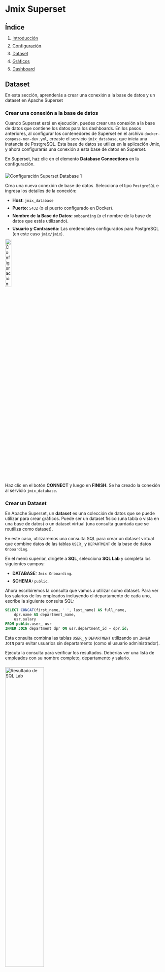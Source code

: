 <style>
    *{
        margin: 0.5rem 0 0;
    }
</style>

# Jmix Superset

## Índice
1. [Introducción](Superset.md#Introducción)
2. [Configuración](Superset_config.md#Configuración)
3. [Dataset](Superset_dataset.md#Dataset)
4. [Gráficos](Superset_graficos.md#Gráficos)
5. [Dashboard](Superset_dashboard.md#Dashboard)

## Dataset

En esta sección, aprenderás a crear una conexión a la base de datos y un dataset en Apache Superset

### Crear una conexión a la base de datos

Cuando Superset está en ejecución, puedes crear una conexión a la base de datos que contiene los datos para los dashboards. En los pasos anteriores, al configurar los contenedores de Superset en el archivo `docker-compose-non-dev.yml`, creaste el servicio `jmix_database`, que inicia una instancia de PostgreSQL. Esta base de datos se utiliza en la aplicación Jmix, y ahora configurarás una conexión a esta base de datos en Superset.

En Superset, haz clic en el elemento **Database Connections** en la configuración.

<img src="https://docs.jmix.io/jmix/superset/_images/settings-databsase-connections.png" alt="Configuración Superset Database 1">

Crea una nueva conexión de base de datos. Selecciona el tipo `PostgreSQL` e ingresa los detalles de la conexión:

- **Host**: `jmix_database`
- **Puerto:** `5432` (o el puerto configurado en Docker).
- **Nombre de la Base de Datos:** `onboarding` (o el nombre de la base de datos que estás utilizando).
- **Usuario y Contraseña:** Las credenciales configurados para PostgreSQL (en este caso `jmix/jmix`).

<img src="https://docs.jmix.io/jmix/superset/_images/new-database-connection.png" width="20%" alt="Configuración Superset Database 2">

Haz clic en el botón **CONNECT** y luego en **FINISH**. Se ha creado la conexión al servicio `jmix_database`.

### Crear un Dataset

En Apache Superset, un **dataset** es una colección de datos que se puede utilizar para crear gráficos. Puede ser un dataset físico (una tabla o vista en una base de datos) o un dataset virtual (una consulta guardada que se reutiliza como dataset).

En este caso, utilizaremos una consulta SQL para crear un dataset virtual que combine datos de las tablas `USER_` y `DEPARTMENT` de la base de datos `Onboarding`.

En el menú superior, dirígete a **SQL**, selecciona **SQL Lab** y completa los siguientes campos:

- **DATABASE:** `Jmix Onboarding`.
- **SCHEMA:** `public`.

Ahora escribiremos la consulta que vamos a utilizar como dataset. Para ver los salarios de los empleados incluyendo el departamento de cada uno, escribe la siguiente consulta SQL:

```sql
SELECT CONCAT(first_name, ' ', last_name) AS full_name, 
    dpr.name AS department_name, 
    usr.salary
FROM public.user_ usr
INNER JOIN department dpr ON usr.department_id = dpr.id;
```

Esta consulta combina las tablas `USER_` y `DEPARTMENT` utilizando un `INNER JOIN` para evitar usuarios sin departamento (como el usuario administrador).

Ejecuta la consulta para verificar los resultados. Deberías ver una lista de empleados con su nombre completo, departamento y salario.

<img src="https://docs.jmix.io/jmix/superset/_images/sql-lab.png" width="50%" alt="Resultado de SQL Lab">

Guarda la consulta con el nombre **Employees' salaries** (Salarios de Empleados).